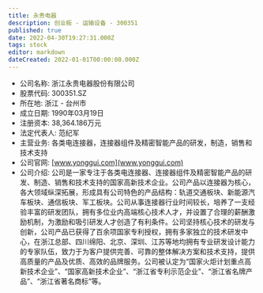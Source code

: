 ```yaml
---
title: 永贵电器
description: 创业板 - 运输设备 - 300351
published: true
date: 2022-04-30T19:27:31.000Z
tags: stock
editor: markdown
dateCreated: 2022-01-01T00:00:00.000Z
---
```


- 公司名称: 浙江永贵电器股份有限公司
- 股票代码: 300351.SZ
- 所在地: 浙江 - 台州市
- 成立日期: 1990年03月19日
- 注册资本: 38,364.186万元
- 法定代表人: 范纪军
- 主营业务: 各类电连接器，连接器组件及精密智能产品的研发，制造，销售和技术支持
- 公司官网: [www.yonggui.com](www.yonggui.com)
- 公司介绍: 公司是一家专注于各类电连接器、连接器组件及精密智能产品的研发、制造、销售和技术支持的国家高新技术企业。公司产品以连接器为核心，各大领域纵深拓展，形成具有公司特色的产品结构：轨道交通板块、新能源汽车板块、通信板块、军工板块。公司从事连接器行业时间较长，培养了一支经验丰富的研发团队，拥有多位业内高端核心技术人才，并设置了合理的薪酬激励机制，为激励和吸引研发人才创造了有利条件。公司坚持核心技术的研发与创新，公司产品已获得了百余项国家专利授权，拥有多家独立的技术研发中心，在浙江总部、四川绵阳、北京、深圳、江苏等地均拥有专业研发设计能力的专家队伍，致力于为客户提供完善、可靠的整体解决方案和技术支持，提供高质量的产品及优质、高效的品牌服务。公司被认定为“国家火炬计划重点高新技术企业”、“国家高新技术企业”、“浙江省专利示范企业”、“浙江省名牌产品”、“浙江省著名商标”等。


